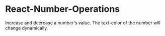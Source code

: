 # React-Number-Operations
Increase and decrease a number's value. The text-color of the number will change dynamically.
